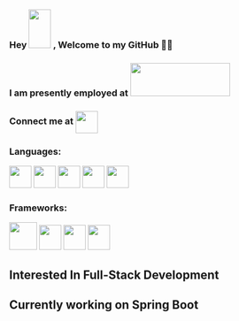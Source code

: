 ### Hey <img src="https://c.tenor.com/nebZyl8oN7IAAAAi/wave-hello.gif" width="40px" height="70px" style="max-width: 100%;"> , Welcome to my GitHub 👨‍💻
### I am presently employed at   <img src="https://upload.wikimedia.org/wikipedia/commons/thumb/5/5d/Happiest_Minds_New_Logo.jpg/800px-Happiest_Minds_New_Logo.jpg?20200130101853" width="180x" height="60px" style="max-width: 100%;"> 
### Connect me at <a href="https://www.linkedin.com/in/ahan-m-a-73377a191" target="blank"><img align="center" src="https://www.freeiconspng.com/uploads/linkedin-logo-3.png" width="40px" style="max-width: 100%;" /></a>
<h3>Languages:</h3>
<span>
<img src="https://img.icons8.com/color/344/python--v1.png" width="40px" style="max-width: 100%;">
<img src="https://cdn.iconscout.com/icon/free/png-64/java-60-1174953.png" width="40px" style="max-width: 100%;">
<img src="https://img.icons8.com/color/2x/c-programming.png" width="40px" style="max-width: 100%;">
<img src="https://www.freeiconspng.com/uploads/c--logo-icon-0.png" width="40px" style="max-width: 100%;">
<img src="https://img.icons8.com/color/344/javascript--v1.png" width="40px" style="max-width: 100%;">
</span>
<h3>Frameworks:</h3>
<span>
<img src="https://img.icons8.com/color/2x/angularjs.png" width="50px" style="max-width: 100%;">
<img src="https://www.pngitem.com/pimgs/m/159-1595977_flask-python-logo-hd-png-download.png" width="40px" height="45px" style="max-width: 100%;">
<img src="https://png.pngitem.com/pimgs/s/174-1746763_spring-framework-logo-01-spring-boot-hd-png.png" width="40px" height="45px" style="max-width: 100%;">
<img src="https://png.pngitem.com/pimgs/s/25-255469_android-filetransfer-icon-android-file-transfer-icon-hd.png" width="40px" height="45px" style="max-width: 100%;">
</span>
<h2>Interested In Full-Stack Development</h2>
<h2>Currently working on Spring Boot</h2>


<!--
**ahan-stark/ahan-stark** is a ✨ _special_ ✨ repository because its `README.md` (this file) appears on your GitHub profile.

Here are some ideas to get you started:

- 🔭 I’m currently working on ...
- 🌱 I’m currently learning ...
- 👯 I’m looking to collaborate on ...
- 🤔 I’m looking for help with ...
- 💬 Ask me about ...
- 📫 How to reach me: ...
- 😄 Pronouns: ...
- ⚡ Fun fact: ...
-->
